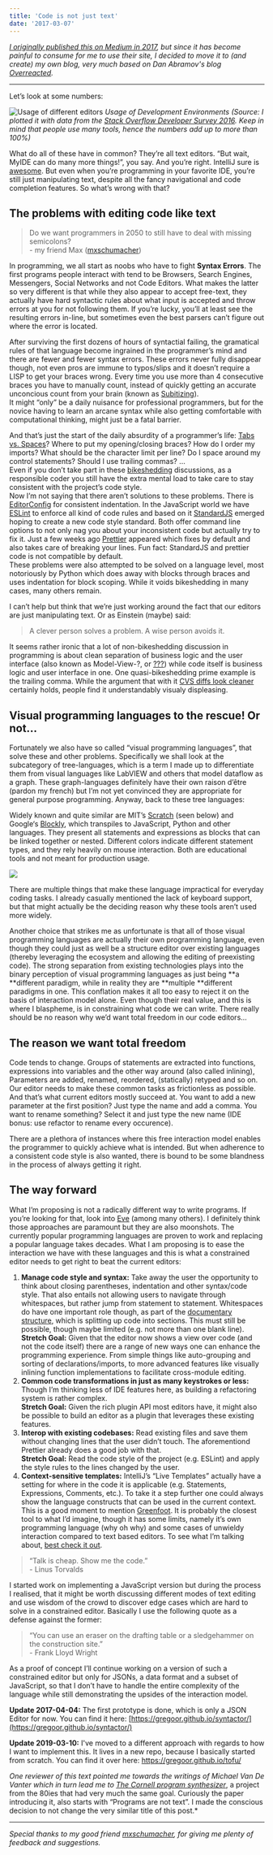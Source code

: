 ```yaml
---
title: 'Code is not just text'
date: '2017-03-07'
---
```

*[I originally published this on Medium in 2017](https://medium.com/@grgtwt/code-is-not-just-text-1082981ae27f),
but since it has become painful to consume for me to use their site, I decided to move it to (and
create) my own blog, very much based on Dan Abramov's blog [Overreacted](https://overreacted.io/).*

*** 

Let’s look at some numbers:

![Usage of different editors](./editors-plot.png)
*Usage of Development Environments (Source: I plotted it with data from the
[Stack Overflow Developer Survey 2016](http://stackoverflow.com/research/developer-survey-2016).
Keep in mind that people use many tools, hence the numbers add up to more than 100%)*

What do all of these have in common? They’re all text editors. “But wait, MyIDE
can do many more things!”, you say. And you’re right. IntelliJ sure is
[a](https://www.jetbrains.com/help/idea/2016.3/extract-variable.html#d2221246e272)[w](https://www.jetbrains.com/help/idea/2016.3/database-tool-window.html)[e](https://www.jetbrains.com/help/idea/2016.3/selecting-text-in-the-editor.html#d2004643e170)[s](https://www.jetbrains.com/help/idea/2016.3/finding-usages-in-project.html)[o](https://blog.jetbrains.com/idea/2014/03/postfix-completion/)[m](https://www.jetbrains.com/help/idea/2016.3/using-language-injections.htm)[e](https://www.jetbrains.com/help/idea/2016.3/viewing-diagram.html).
But even when you’re programming in your favorite IDE, you’re still just
manipulating text, despite all the fancy navigational and code completion
features. So what’s wrong with that?

## The problems with editing code like text

> Do we want programmers in 2050 to still have to deal with missing
> semicolons?<br> - my friend Max
([mxschumacher](https://medium.com/@mxschumacher))

In programming, we all start as noobs who have to fight **Syntax Errors**. The
first programs people interact with tend to be Browsers, Search Engines,
Messengers, Social Networks and not Code Editors. What makes the latter so very
different is that while they also appear to accept free-text, they actually have
hard syntactic rules about what input is accepted and throw errors at you for
not following them. If you’re lucky, you’ll at least see the resulting errors
in-line, but sometimes even the best parsers can’t figure out where the error is
located.

After surviving the first dozens of hours of syntactial failing, the gramatical
rules of that language become ingrained in the programmer’s mind and there are
fewer and fewer syntax errors. These errors never fully disappear though, not
even pros are immune to typos/slips and it doesn’t require a LISP to get your
braces wrong. Every time you use more than 4 consecutive braces you have to
manually count, instead of quickly getting an accurate unconcious count from
your brain (known as
[Subitizing](https://en.wikipedia.org/wiki/Subitizing)).<br> It might “only” be
a daily nuisance for professional programmers, but for the novice having to
learn an arcane syntax while also getting comfortable with computational
thinking, might just be a fatal barrier.

And that’s just the start of the daily absurdity of a programmer’s life: [Tabs
vs. Spaces](https://www.youtube.com/watch?v=SsoOG6ZeyUI)? Where to put my
opening/closing braces? How do I order my imports? What should be the character
limit per line? Do I space around my control statements? Should I use trailing
commas? …<br> Even if you don’t take part in these
[bikeshedding](https://en.wikipedia.org/wiki/Law_of_triviality) discussions, as
a responsible coder you still have the extra mental load to take care to stay
consistent with the project’s code style.<br> Now I’m not saying that there
aren’t solutions to these problems. There is
[EditorConfig](http://editorconfig.org/) for consistent indentation. In the
JavaScript world we have [ESLint](http://eslint.org/) to enforce all kind of
code rules and based on it [StandardJS](http://standardjs.com/) emerged hoping
to create a new code style standard. Both offer command line options to not only
nag you about your inconsistent code but actually try to fix it. Just a few
weeks ago [Prettier](https://github.com/jlongster/prettier) appeared which fixes
by default and also takes care of breaking your lines. Fun fact: StandardJS and
prettier code is not compatible by default.<br> These problems were also
attempted to be solved on a language level, most notoriously by Python which
does away with blocks through braces and uses indentation for block scoping.
While it voids bikeshedding in many cases, many others remain.

I can’t help but think that we’re just working around the fact that our editors
are just manipulating text. Or as Einstein (maybe) said:

> A clever person solves a problem. A wise person avoids it.

It seems rather ironic that a lot of non-bikeshedding discussion in programming
is about clean separation of business logic and the user interface (also known
as Model-View-?, or [???](https://twitter.com/agento/status/790856622860013568))
while code itself is business logic and user interface in one. One
quasi-bikeshedding prime example is the trailing comma. While the argument that
with it [CVS diffs look
cleaner](https://medium.com/@nikgraf/why-you-should-enforce-dangling-commas-for-multiline-statements-d034c98e36f8#.ntdxct1gj)
certainly holds, people find it understandably visualy displeasing.

## Visual programming languages to the rescue! Or not…

Fortunately we also have so called “visual programming languages”, that solve
these and other problems. Specifically we shall look at the subcategory of
tree-languages, which is a term I made up to differentiate them from visual
languages like LabVIEW and others that model dataflow as a graph. These
graph-languages definitely have their own raison d’être (pardon my french) but
I’m not yet convinced they are appropriate for general purpose programming.
Anyway, back to these tree languages:

Widely known and quite similar are MIT’s [Scratch](https://scratch.mit.edu/) (seen below) and Google‘s [Blockly](https://developers.google.com/blockly/), which
transpiles to JavaScript, Python and other languages. They present all
statements and expressions as blocks that can be linked together or nested.
Different colors indicate different statement types, and they rely heavily on
mouse interaction. Both are educational tools and not meant for production
usage.

![](./scratch.png)

There are multiple things that make these language impractical for everyday
coding tasks. I already casually mentioned the lack of keyboard support, but
that might actually be the deciding reason why these tools aren’t used more
widely.

Another choice that strikes me as unfortunate is that all of those visual
programming languages are actually their own programming language, even though
they could just as well be a structure editor over existing languages (thereby
leveraging the ecosystem and allowing the editing of preexisting code). The
strong separation from existing technologies plays into the binary perception of
visual programming languages as just being **a **different paradigm, while in
reality they are **multiple **different paradigms in one. This conflation makes
it all too easy to reject it on the basis of interaction model alone. Even
though their real value, and this is where I blaspheme, is in constraining what
code we can write. There really should be no reason why we’d want total freedom
in our code editors…

## The reason we want total freedom

Code tends to change. Groups of statements are extracted into functions,
expressions into variables and the other way around (also called inlining),
Parameters are added, renamed, reordered, (statically) retyped and so on. Our
editor needs to make these common tasks as frictionless as possible. And that’s
what current editors mostly succeed at. You want to add a new parameter at the
first position? Just type the name and add a comma. You want to rename
something? Select it and just type the new name (IDE bonus: use refactor to
rename every occurence).

There are a plethora of instances where this free interaction model enables the
programmer to quickly achieve what is intended. But when adherence to a
consistent code style is also wanted, there is bound to be some blandness in the
process of always getting it right.

## The way forward

What I’m proposing is not a radically different way to write programs. If you’re
looking for that, look into [Eve](http://witheve.com/) (among many others). I
definitely think those approaches are paramount but they are also moonshots. The
currently popular programming languages are proven to work and replacing a
popular language takes decades. What I am proposing is to ease the interaction
we have with these languages and this is what a constrained editor needs to get
right to beat the current editors:

1.  **Manage code style and syntax:** Take away the user the opportunity to think
about closing parentheses, indentation and other syntax/code style. That also
entails not allowing users to navigate through whitespaces, but rather jump from
statement to statement. Whitespaces do have one important role though, as part
of the [documentary
structure](http://www.sciencedirect.com/science/article/pii/S0950584902001039),
which is splitting up code into sections. This must still be possible, though
maybe limited (e.g. not more than one blank line).  
**Stretch Goal:** Given
that the editor now shows a view over code (and not the code itself) there are a
range of new ways one can enhance the programming experience. From simple things
like auto-grouping and sorting of declarations/imports, to more advanced
features like visually inlining function implementations to facilitate
cross-module editing.
1.  **Common code transformations in just as many keystrokes or less:** Though
I’m thinking less of IDE features here, as building a refactoring system is
rather complex.<br> **Stretch Goal:** Given the rich plugin API most editors
have, it might also be possible to build an editor as a plugin that leverages
these existing features.
1.  **Interop with existing codebases:** Read existing files and save them without
changing lines that the user didn’t touch. The aforementiond Prettier already
does a good job with that.<br> **Stretch Goal:** Read the code style of the
project (e.g. ESLint) and apply the style rules to the lines changed by the
user.
1.  **Context-sensitive templates:** IntelliJ’s “Live Templates” actually have a
setting for where in the code it is applicable (e.g. Statements, Expressions,
Comments, etc.). To take it a step further one could always show the language
constructs that can be used in the current context. This is a good moment to
mention [Greenfoot](http://www.greenfoot.org/). It is probably the closest tool
to what I’d imagine, though it has some limits, namely it’s own programming
language (why oh why) and some cases of unwieldy interaction compared to text
based editors. To see what I’m talking about, [best check it
out](https://youtu.be/anTQQiEfBPQ).

> “Talk is cheap. Show me the code.”<br> - Linus Torvalds

I started work on implementing a JavaScript version but during the process I
realised, that it might be worth discussing different modes of text editing and
use wisdom of the crowd to discover edge cases which are hard to solve in a
constrained editor. Basically I use the following quote as a defense against the
former:

> “You can use an eraser on the drafting table or a sledgehammer on the
> construction site.”<br> - Frank Lloyd Wright

As a proof of concept I’ll continue working on a version of such a constrained
editor but only for JSONs, a data format and a subset of JavaScript, so that I
don’t have to handle the entire complexity of the language while still
demonstrating the upsides of the interaction model.

**Update 2017-04-04:** The first prototype is done, which is only a JSON Editor
for now. You can find it here:
[https://gregoor.github.io/syntactor/](https://gregoor.github.io/syntactor/)

**Update 2019-03-10:** I've moved to a different approach with regards to how I
want to implement this. It lives in a new repo, because I basically started from
scratch. You can find it over here: https://gregoor.github.io/tofu/  

*One reviewer of this text pointed me towards the writings of Michael Van De
Vanter which in turn lead me to [The Cornell program
synthesizer](http://dl.acm.org/citation.cfm?id=358755)*, a project from the
80ies that had very much the same goal. Curiously the paper introducing it, also
starts with “Programs are not text”. I made the conscious decision to not change
the very similar title of this post.*

*****

*Special thanks to my good friend [mxschumacher](https://medium.com/@mxschumacher), for giving me plenty of
feedback and suggestions.*
